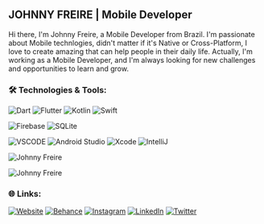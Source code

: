 
## JOHNNY FREIRE |  Mobile Developer

Hi there, I'm Johnny Freire, a Mobile Developer from Brazil. I'm passionate about Mobile technlogies, didn't matter if it's Native or Cross-Platform, I love to create amazing that can help people in their daily life. Actually, I'm working as a Mobile Developer, and I'm always looking for new challenges and opportunities to learn and grow.

### 🛠️ Technologies & Tools:
![Dart](https://img.shields.io/badge/dart-%230175C2.svg?style=for-the-badge&logo=dart&logoColor=white) ![Flutter](https://img.shields.io/badge/Flutter-%2302569B.svg?style=for-the-badge&logo=Flutter&logoColor=white) ![Kotlin](https://img.shields.io/badge/Kotlin-%230095D5.svg?style=for-the-badge&logo=Kotlin&logoColor=white) ![Swift](https://img.shields.io/badge/Swift-%23FA7343.svg?style=for-the-badge&logo=Swift&logoColor=white) 

![Firebase](https://img.shields.io/badge/firebase-%23039BE5.svg?style=for-the-badge&logo=firebase) 
![SQLite](https://img.shields.io/badge/SQLite-%2307405e.svg?style=for-the-badge&logo=sqlite&logoColor=white)


![VSCODE](https://img.shields.io/badge/VSCode-%23007ACC.svg?style=for-the-badge&logo=visual-studio-code&logoColor=white) ![Android Studio](https://img.shields.io/badge/Android%20Studio-%2307405e.svg?style=for-the-badge&logo=android-studio&logoColor=white) ![Xcode](https://img.shields.io/badge/Xcode-%231575F9.svg?style=for-the-badge&logo=Xcode&logoColor=white) ![IntelliJ](https://img.shields.io/badge/IntelliJ-%2307405e.svg?style=for-the-badge&logo=intellij-idea&logoColor=white)


![Johnny Freire](https://github-readme-stats.vercel.app/api?username=johnnydev-tech&show_icons=true&theme=dark)


![Johnny Freire](https://github-readme-streak-stats.herokuapp.com/?user=johnnydev-tech&theme=dark)



### 🌐 Links:
[![Website](https://img.shields.io/badge/Website-%231DA1F2.svg?logo=Google-Chrome&logoColor=white)](https://johnnydev.tech)
[![Behance](https://img.shields.io/badge/Behance-1769ff?logo=behance&logoColor=white)](https://behance.net/johhnyfreire) [![Instagram](https://img.shields.io/badge/Instagram-%23E4405F.svg?logo=Instagram&logoColor=white)](https://instagram.com/johnnydev.tech) [![LinkedIn](https://img.shields.io/badge/LinkedIn-%230077B5.svg?logo=linkedin&logoColor=white)](https://linkedin.com/in/JohnnyFreire) [![Twitter](https://img.shields.io/badge/Twitter-%231DA1F2.svg?logo=X&logoColor=white)](https://twitter.com/johnnydev_tech) 
